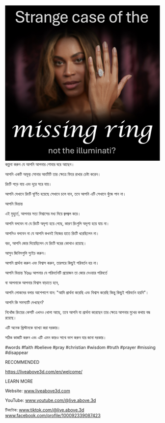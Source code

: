 ![Video cover image](../cover.jpeg)
কল্পনা করুন যে আপনি আপনার শোবার ঘরে আছেন।

আপনি একটি অমূল্য সোনার আংটিটি তার ক্ষেত্রে ফিরে রাখার চেষ্টা করেন।

রিংটি পড়ে যায় এবং দূরে সরে যায়।

আপনি যেখানে রিংটি ঘূর্ণিত হয়েছে সেখানে চলে যান, তবে আপনি এটি সেখানে খুঁজে পান না।

আপনি বিভ্রান্ত

এই মুহুর্তে, আপনার সত্য বিশ্বাসের মধ্য দিয়ে জ্বলজ্বল করে।

আপনি বলবেন না যে রিংটি অদৃশ্য হয়ে গেছে, কারণ রিংগুলি অদৃশ্য হয়ে যায় না।

আপনিও বলবেন না যে আপনি কখনই নিজের হাতে রিংটি ধরেছিলেন না।

বরং, আপনি জোর দিয়েছিলেন যে রিংটি ঘরের কোথাও রয়েছে।

আসুন জিনিসগুলি স্যুইচ করুন।

আপনি প্রার্থনা করুন এবং বিশ্বাস করুন, তারপরে কিছুই পরিবর্তন হয় না।

আপনি বিভ্রান্ত You আপনার যে পরিবর্তনটি প্রয়োজন তা জোর দেওয়ার পরিবর্তে

বা আপনাকে আপনার বিশ্বাস বাড়াতে হবে,

আপনি লোকদের বলার আশেপাশে যান: "আমি প্রার্থনা করেছি এবং বিশ্বাস করেছি কিন্তু কিছুই পরিবর্তন হয়নি"।

আপনি কি সমস্যাটি দেখছেন?

নিখোঁজ রিংয়ের কেসটি এখনও খোলা আছে, তবে আপনি যা প্রার্থনা করেছেন তার ক্ষেত্রে আপনার মুখের কথায় বন্ধ রয়েছে।

এটি অনেক খ্রিস্টানকে ব্যাখ্যা করা দরকার।

সঠিক কাজটি করুন এবং এটি এমন কারও সাথে ভাগ করুন যার জানা দরকার।

#words #faith #believe #pray #christian #wisdom #truth #prayer #missing #disappear


RECOMMENDED


https://liveabove3d.com/en/welcome/

LEARN MORE


Website: www.liveabove3d.com

YouTube: www.youtube.com/@live.above.3d

টিকটোক: www.tiktok.com/@live.above.3d www.facebook.com/profile/100092339087423




